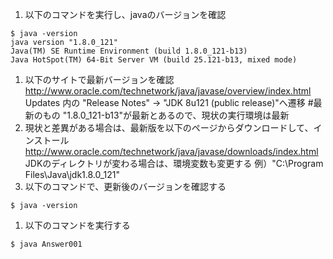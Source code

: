 1. 以下のコマンドを実行し、javaのバージョンを確認
```
$ java -version
java version "1.8.0_121"
Java(TM) SE Runtime Environment (build 1.8.0_121-b13)
Java HotSpot(TM) 64-Bit Server VM (build 25.121-b13, mixed mode)
```
1. 以下のサイトで最新バージョンを確認
http://www.oracle.com/technetwork/java/javase/overview/index.html
Updates 内の "Release Notes" -> "JDK 8u121 (public release)"へ遷移 #最新のもの
"1.8.0_121-b13"が最新とあるので、現状の実行環境は最新
1. 現状と差異がある場合は、最新版を以下のページからダウンロードして、インストール
http://www.oracle.com/technetwork/java/javase/downloads/index.html
JDKのディレクトリが変わる場合は、環境変数も変更する
例）"C:\Program Files\Java\jdk1.8.0_121"
1. 以下のコマンドで、更新後のバージョンを確認する
```
$ java -version
```
1. 以下のコマンドを実行する
```
$ java Answer001
```
